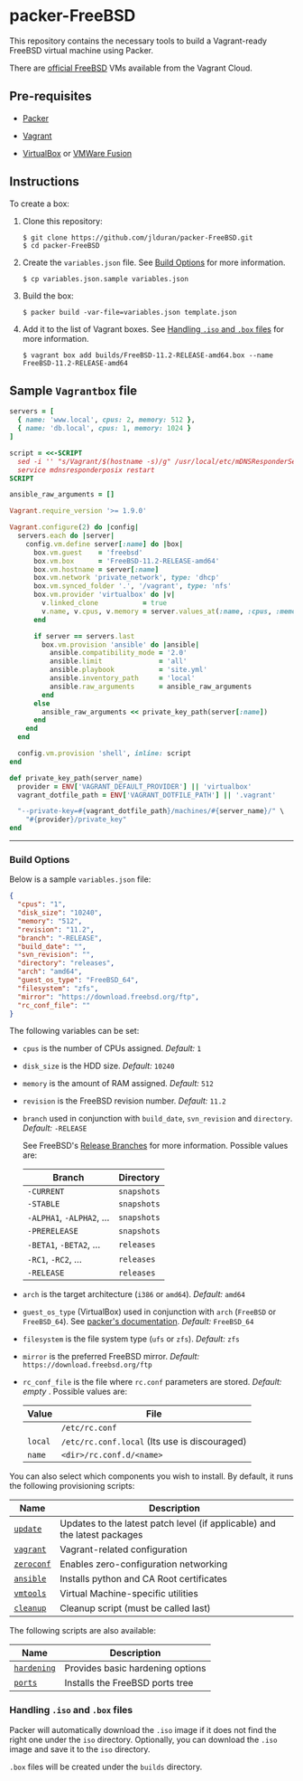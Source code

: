 packer-FreeBSD
==============

This repository contains the necessary tools to build a Vagrant-ready
FreeBSD virtual machine using Packer.

There are [official FreeBSD] VMs available from the Vagrant Cloud.

Pre-requisites
--------------

- [Packer]

- [Vagrant]

- [VirtualBox] or [VMWare Fusion]

Instructions
------------

To create a box:

1.  Clone this repository:

        $ git clone https://github.com/jlduran/packer-FreeBSD.git
        $ cd packer-FreeBSD

2.  Create the `variables.json` file.  See
    [Build Options](#build-options) for more information.

        $ cp variables.json.sample variables.json

3.  Build the box:

        $ packer build -var-file=variables.json template.json

4.  Add it to the list of Vagrant boxes.  See
    [Handling `.iso` and `.box` files](#handling-iso-and-box-files) for
    more information.

        $ vagrant box add builds/FreeBSD-11.2-RELEASE-amd64.box --name FreeBSD-11.2-RELEASE-amd64

Sample `Vagrantbox` file
------------------------

```ruby
servers = [
  { name: 'www.local', cpus: 2, memory: 512 },
  { name: 'db.local', cpus: 1, memory: 1024 }
]

script = <<-SCRIPT
  sed -i '' "s/Vagrant/$(hostname -s)/g" /usr/local/etc/mDNSResponderServices.conf
  service mdnsresponderposix restart
SCRIPT

ansible_raw_arguments = []

Vagrant.require_version '>= 1.9.0'

Vagrant.configure(2) do |config|
  servers.each do |server|
    config.vm.define server[:name] do |box|
      box.vm.guest    = 'freebsd'
      box.vm.box      = 'FreeBSD-11.2-RELEASE-amd64'
      box.vm.hostname = server[:name]
      box.vm.network 'private_network', type: 'dhcp'
      box.vm.synced_folder '.', '/vagrant', type: 'nfs'
      box.vm.provider 'virtualbox' do |v|
        v.linked_clone           = true
        v.name, v.cpus, v.memory = server.values_at(:name, :cpus, :memory)
      end

      if server == servers.last
        box.vm.provision 'ansible' do |ansible|
          ansible.compatibility_mode = '2.0'
          ansible.limit              = 'all'
          ansible.playbook           = 'site.yml'
          ansible.inventory_path     = 'local'
          ansible.raw_arguments      = ansible_raw_arguments
        end
      else
        ansible_raw_arguments << private_key_path(server[:name])
      end
    end
  end

  config.vm.provision 'shell', inline: script
end

def private_key_path(server_name)
  provider = ENV['VAGRANT_DEFAULT_PROVIDER'] || 'virtualbox'
  vagrant_dotfile_path = ENV['VAGRANT_DOTFILE_PATH'] || '.vagrant'

  "--private-key=#{vagrant_dotfile_path}/machines/#{server_name}/" \
    "#{provider}/private_key"
end
```

------------------------------------------------------------------------

### Build Options

Below is a sample `variables.json` file:

```json
{
  "cpus": "1",
  "disk_size": "10240",
  "memory": "512",
  "revision": "11.2",
  "branch": "-RELEASE",
  "build_date": "",
  "svn_revision": "",
  "directory": "releases",
  "arch": "amd64",
  "guest_os_type": "FreeBSD_64",
  "filesystem": "zfs",
  "mirror": "https://download.freebsd.org/ftp",
  "rc_conf_file": ""
}
```

The following variables can be set:

-   `cpus` is the number of CPUs assigned.  _Default:_ `1`

-   `disk_size` is the HDD size.  _Default:_ `10240`

-   `memory` is the amount of RAM assigned.  _Default:_ `512`

-   `revision` is the FreeBSD revision number.  _Default:_ `11.2`

-   `branch` used in conjunction with `build_date`, `svn_revision` and
    `directory`.  _Default:_ `-RELEASE`

    See FreeBSD's [Release Branches] for more information.  Possible
    values are:

    | Branch                  | Directory   |
    | ------                  | ---------   |
    | `-CURRENT`              | `snapshots` |
    | `-STABLE`               | `snapshots` |
    | `-ALPHA1`, `-ALPHA2`, … | `snapshots` |
    | `-PRERELEASE`           | `snapshots` |
    | `-BETA1`, `-BETA2`, …   | `releases`  |
    | `-RC1`, `-RC2`, …       | `releases`  |
    | `-RELEASE`              | `releases`  |

-   `arch` is the target architecture (`i386` or `amd64`).  _Default:_
    `amd64`

-   `guest_os_type` (VirtualBox) used in conjunction with `arch`
    (`FreeBSD` or `FreeBSD_64`).  See [packer's
    documentation](https://www.packer.io/docs/builders/virtualbox-iso.html#guest_os_type).
    _Default:_ `FreeBSD_64`

-   `filesystem` is the file system type (`ufs` or `zfs`).  _Default:_
    `zfs`

-   `mirror` is the preferred FreeBSD mirror.  _Default:_
    `https://download.freebsd.org/ftp`

-   `rc_conf_file` is the file where `rc.conf` parameters are stored.
    _Default: empty_ .  Possible values are:

    | Value    | File                                          |
    | -----    | ----                                          |
    |          | `/etc/rc.conf`                                |
    | `local`  | `/etc/rc.conf.local` (Its use is discouraged) |
    | `name`   | `<dir>/rc.conf.d/<name>`                      |

You can also select which components you wish to install.  By default,
it runs the following provisioning scripts:

| Name         | Description                                                               |
| ----         | -----------                                                               |
| [`update`]   | Updates to the latest patch level (if applicable) and the latest packages |
| [`vagrant`]  | Vagrant-related configuration                                             |
| [`zeroconf`] | Enables zero-configuration networking                                     |
| [`ansible`]  | Installs python and CA Root certificates                                  |
| [`vmtools`]  | Virtual Machine-specific utilities                                        |
| [`cleanup`]  | Cleanup script (must be called last)                                      |

The following scripts are also available:

| Name          | Description                      |
| ----          | -----------                      |
| [`hardening`] | Provides basic hardening options |
| [`ports`]     | Installs the FreeBSD ports tree  |

### Handling `.iso` and `.box` files

Packer will automatically download the `.iso` image if it does not find
the right one under the `iso` directory.  Optionally, you can download
the `.iso` image and save it to the `iso` directory.

`.box` files will be created under the `builds` directory.

[official FreeBSD]: https://app.vagrantup.com/freebsd
[Release Branches]: https://www.freebsd.org/doc/en/books/dev-model/release-branches.html
[Packer]: https://www.packer.io/docs/installation.html
[Vagrant]: https://www.vagrantup.com/downloads.html
[VirtualBox]: https://www.virtualbox.org/wiki/Downloads
[VMWare Fusion]: http://www.vmware.com/products/fusion/
[`ansible`]: https://github.com/jlduran/packer-FreeBSD/blob/master/scripts/ansible.sh
[`cleanup`]: https://github.com/jlduran/packer-FreeBSD/blob/master/scripts/cleanup.sh
[`hardening`]: https://github.com/jlduran/packer-FreeBSD/blob/master/scripts/hardening.sh
[`ports`]: https://github.com/jlduran/packer-FreeBSD/blob/master/scripts/ports.sh
[`update`]: https://github.com/jlduran/packer-FreeBSD/blob/master/scripts/update.sh
[`vagrant`]: https://github.com/jlduran/packer-FreeBSD/blob/master/scripts/vagrant.sh
[`vmtools`]: https://github.com/jlduran/packer-FreeBSD/blob/master/scripts/vmtools.sh
[`zeroconf`]: https://github.com/jlduran/packer-FreeBSD/blob/master/scripts/zeroconf.sh
